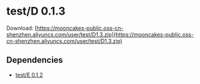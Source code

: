 # test/D 0.1.3

Download: [https://mooncakes-public.oss-cn-shenzhen.aliyuncs.com/user/test/D1.3.zip](https://mooncakes-public.oss-cn-shenzhen.aliyuncs.com/user/test/D1.3.zip)

## Dependencies

* [test/E 0.1.2](/option/test/E/0.1.2/index.md)
